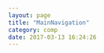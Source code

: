 ```yaml
---
layout: page
title: "MainNavigation"
category: comp
date: 2017-03-13 16:24:26
---
```


<div id="root"></div>
<script src="/lib/Common.js"></script>
<script src="/lib/MainNavigation.js"></script>